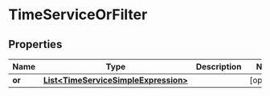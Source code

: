 

# TimeServiceOrFilter


## Properties

| Name | Type | Description | Notes |
|------------ | ------------- | ------------- | -------------|
|**or** | [**List&lt;TimeServiceSimpleExpression&gt;**](TimeServiceSimpleExpression.md) |  |  [optional] |



